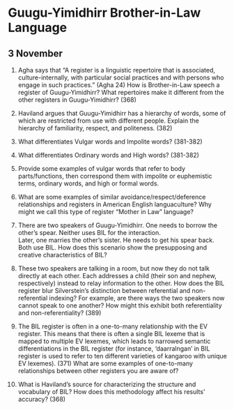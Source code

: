 ---
...

Guugu-Yimidhirr Brother-in-Law Language
=======================================

3 November
----------

1.  Agha says that “A register is a linguistic repertoire that is
    associated, culture-internally, with particular social practices and
    with persons who engage in such practices.” (Agha 24) How is
    Brother-in-Law speech a register of Guugu-Yimidhirr? What
    repertoires make it different from the other registers in
    Guugu-Yimidhirr? (368)

2.  Haviland argues that Guugu-Yimidhirr has a hierarchy of words, some
    of which are restricted from use with different people. Explain the
    hierarchy of familiarity, respect, and politeness. (382)

3.  What differentiates Vulgar words and Impolite words? (381-382)

4.  What differentiates Ordinary words and High words? (381-382)

5.  Provide some examples of vulgar words that refer to body
    parts/functions, then correspond them with impolite or euphemistic
    terms, ordinary words, and high or formal words.

6.  What are some examples of similar avoidance/respect/deference
    relationships and registers in American English languaculture? Why
    might we call this type of register “Mother in Law” language?

7.  There are two speakers of Guugu-Yimidhirr. One needs to borrow the
    other’s spear. Neither uses BIL for the interaction.\
    Later, one marries the other’s sister. He needs to get his
    spear back. Both use BIL. How does this scenario show the
    presupposing and creative characteristics of BIL?

8.  These two speakers are talking in a room, but now they do not talk
    directly at each other. Each addresses a child (their son and
    nephew, respectively) instead to relay information to the other. How
    does the BIL register blur Silverstein’s distinction between
    referential and non-referential indexing? For example, are there
    ways the two speakers now cannot speak to one another? How might
    this exhibit both referentiality and non-referentiality? (389)

9.  The BIL register is often in a one-to-many relationship with the
    EV register. This means that there is often a single BIL lexeme that
    is mapped to multiple EV lexemes, which leads to narrowed semantic
    differentiations in the BIL register (for instance, ‘daarralngan’ in
    BIL register is used to refer to ten different varieties of kangaroo
    with unique EV lexemes). (371) What are some examples of one-to-many
    relationships between other registers you are aware of?

10. What is Haviland’s source for characterizing the structure and
    vocabulary of BIL? How does this methodology affect his results’
    accuracy? (368)
